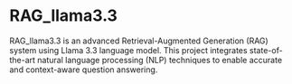 # RAG_llama3.3
RAG_llama3.3 is an advanced Retrieval-Augmented Generation (RAG) system using Llama 3.3 language model. This project integrates state-of-the-art natural language processing (NLP) techniques to enable accurate and context-aware question answering.
